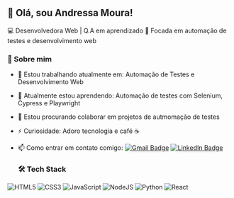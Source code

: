 ## 👋 Olá, sou Andressa Moura!

💻 Desenvolvedora Web | Q.A em aprendizado
🎯 Focada em automação de testes e desenvolvimento web

### 🚀 Sobre mim
- 🔭 Estou trabalhando atualmente em: Automação de Testes e Desenvolvimento Web
- 🌱 Atualmente estou aprendendo: Automação de testes com Selenium, Cypress e Playwright 
- 👯 Estou procurando colaborar em projetos de autmomação de testes
- ⚡ Curiosidade: Adoro tecnologia e café ☕
- 📫 Como entrar em contato comigo:
[![Gmail Badge](https://img.shields.io/badge/-Email-red?style=flat-square&logo=Gmail&logoColor=white)](mailto:andressa.moura.ads@gmail.com)   [![LinkedIn Badge](https://img.shields.io/badge/-LinkedIn-blue?style=flat-square&logo=LinkedIn&logoColor=white)](https://linkedin.com/in/andressa-dos-santos-moura-0b8567216)  

  ### 🛠️ Tech Stack  
![HTML5](https://img.shields.io/badge/-HTML5-E34F26?style=flat-square&logo=html5&logoColor=white)  ![CSS3](https://img.shields.io/badge/-CSS3-1572B6?style=flat-square&logo=css3)  ![JavaScript](https://img.shields.io/badge/-JavaScript-F7DF1E?style=flat-square&logo=javascript&logoColor=black)  ![NodeJS](https://img.shields.io/badge/-NodeJS-339933?style=flat-square&logo=node.js&logoColor=white)  ![Python](https://img.shields.io/badge/-Python-3776AB?style=flat-square&logo=python&logoColor=white)  ![React](https://img.shields.io/badge/-React-61DAFB?style=flat-square&logo=react&logoColor=black)  

